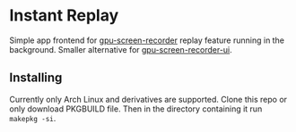 # Instant Replay
Simple app frontend for [gpu-screen-recorder](https://git.dec05eba.com/gpu-screen-recorder/about) replay feature running in the background. Smaller alternative for [gpu-screen-recorder-ui](https://git.dec05eba.com/gpu-screen-recorder-ui/about/).

## Installing
Currently only Arch Linux and derivatives are supported.
Clone this repo or only download PKGBUILD file. Then in the directory containing it run `makepkg -si`.
